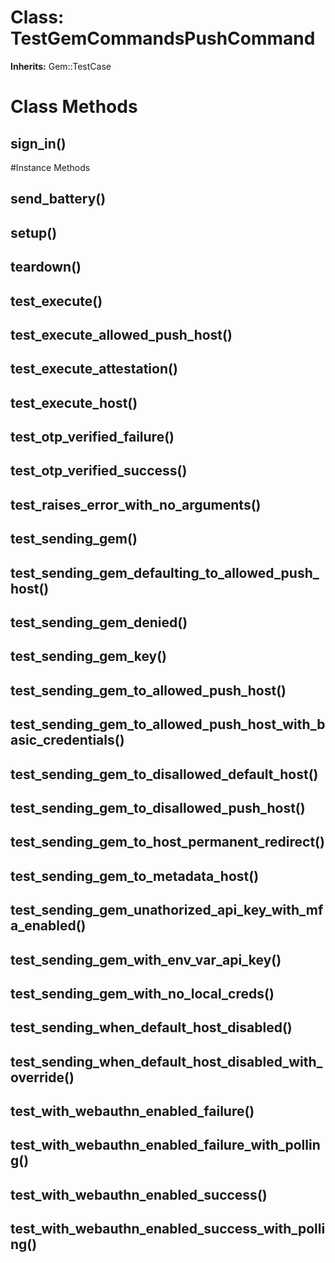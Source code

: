 # Class: TestGemCommandsPushCommand
**Inherits:** Gem::TestCase
    



# Class Methods
## sign_in() [](#method-c-sign_in)

#Instance Methods
## send_battery() [](#method-i-send_battery)

## setup() [](#method-i-setup)

## teardown() [](#method-i-teardown)

## test_execute() [](#method-i-test_execute)

## test_execute_allowed_push_host() [](#method-i-test_execute_allowed_push_host)

## test_execute_attestation() [](#method-i-test_execute_attestation)

## test_execute_host() [](#method-i-test_execute_host)

## test_otp_verified_failure() [](#method-i-test_otp_verified_failure)

## test_otp_verified_success() [](#method-i-test_otp_verified_success)

## test_raises_error_with_no_arguments() [](#method-i-test_raises_error_with_no_arguments)

## test_sending_gem() [](#method-i-test_sending_gem)

## test_sending_gem_defaulting_to_allowed_push_host() [](#method-i-test_sending_gem_defaulting_to_allowed_push_host)

## test_sending_gem_denied() [](#method-i-test_sending_gem_denied)

## test_sending_gem_key() [](#method-i-test_sending_gem_key)

## test_sending_gem_to_allowed_push_host() [](#method-i-test_sending_gem_to_allowed_push_host)

## test_sending_gem_to_allowed_push_host_with_basic_credentials() [](#method-i-test_sending_gem_to_allowed_push_host_with_basic_credentials)

## test_sending_gem_to_disallowed_default_host() [](#method-i-test_sending_gem_to_disallowed_default_host)

## test_sending_gem_to_disallowed_push_host() [](#method-i-test_sending_gem_to_disallowed_push_host)

## test_sending_gem_to_host_permanent_redirect() [](#method-i-test_sending_gem_to_host_permanent_redirect)

## test_sending_gem_to_metadata_host() [](#method-i-test_sending_gem_to_metadata_host)

## test_sending_gem_unathorized_api_key_with_mfa_enabled() [](#method-i-test_sending_gem_unathorized_api_key_with_mfa_enabled)

## test_sending_gem_with_env_var_api_key() [](#method-i-test_sending_gem_with_env_var_api_key)

## test_sending_gem_with_no_local_creds() [](#method-i-test_sending_gem_with_no_local_creds)

## test_sending_when_default_host_disabled() [](#method-i-test_sending_when_default_host_disabled)

## test_sending_when_default_host_disabled_with_override() [](#method-i-test_sending_when_default_host_disabled_with_override)

## test_with_webauthn_enabled_failure() [](#method-i-test_with_webauthn_enabled_failure)

## test_with_webauthn_enabled_failure_with_polling() [](#method-i-test_with_webauthn_enabled_failure_with_polling)

## test_with_webauthn_enabled_success() [](#method-i-test_with_webauthn_enabled_success)

## test_with_webauthn_enabled_success_with_polling() [](#method-i-test_with_webauthn_enabled_success_with_polling)

